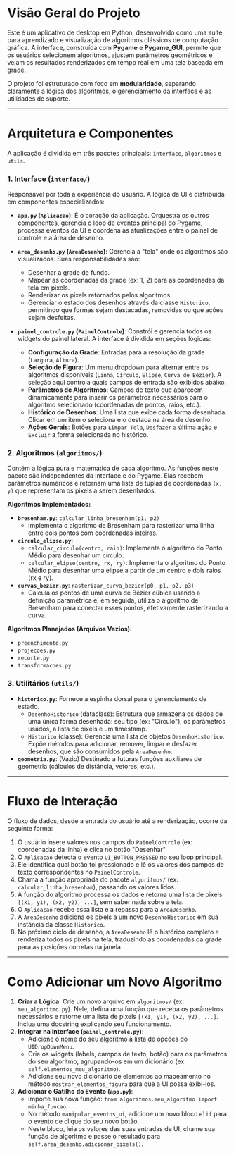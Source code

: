# Visão Geral do Projeto

Este é um aplicativo de desktop em Python, desenvolvido como uma suíte para aprendizado e visualização de algoritmos clássicos de computação gráfica. A interface, construída com **Pygame** e **Pygame_GUI**, permite que os usuários selecionem algoritmos, ajustem parâmetros geométricos e vejam os resultados renderizados em tempo real em uma tela baseada em grade.

O projeto foi estruturado com foco em **modularidade**, separando claramente a lógica dos algoritmos, o gerenciamento da interface e as utilidades de suporte.

---

# Arquitetura e Componentes

A aplicação é dividida em três pacotes principais: `interface`, `algoritmos` e `utils`.

### 1. Interface (`interface/`)

Responsável por toda a experiência do usuário. A lógica da UI é distribuída em componentes especializados:

- **`app.py` (`Aplicacao`)**: É o coração da aplicação. Orquestra os outros componentes, gerencia o loop de eventos principal do Pygame, processa eventos da UI e coordena as atualizações entre o painel de controle e a área de desenho.

- **`area_desenho.py` (`AreaDesenho`)**: Gerencia a "tela" onde os algoritmos são visualizados. Suas responsabilidades são:
    - Desenhar a grade de fundo.
    - Mapear as coordenadas da grade (ex: 1, 2) para as coordenadas da tela em pixels.
    - Renderizar os pixels retornados pelos algoritmos.
    - Gerenciar o estado dos desenhos através da classe `Historico`, permitindo que formas sejam destacadas, removidas ou que ações sejam desfeitas.

- **`painel_controle.py` (`PainelControle`)**: Constrói e gerencia todos os widgets do painel lateral. A interface é dividida em seções lógicas:
    - **Configuração da Grade**: Entradas para a resolução da grade (`Largura`, `Altura`).
    - **Seleção de Figura**: Um menu dropdown para alternar entre os algoritmos disponíveis (`Linha`, `Círculo`, `Elipse`, `Curva de Bézier`). A seleção aqui controla quais campos de entrada são exibidos abaixo.
    - **Parâmetros de Algoritmos**: Campos de texto que aparecem dinamicamente para inserir os parâmetros necessários para o algoritmo selecionado (coordenadas de pontos, raios, etc.).
    - **Histórico de Desenhos**: Uma lista que exibe cada forma desenhada. Clicar em um item o seleciona e o destaca na área de desenho.
    - **Ações Gerais**: Botões para `Limpar Tela`, `Desfazer` a última ação e `Excluir` a forma selecionada no histórico.

### 2. Algoritmos (`algoritmos/`)

Contém a lógica pura e matemática de cada algoritmo. As funções neste pacote são independentes da interface e do Pygame. Elas recebem parâmetros numéricos e retornam uma lista de tuplas de coordenadas `(x, y)` que representam os pixels a serem desenhados.

**Algoritmos Implementados:**
- **`bresenham.py`**: `calcular_linha_bresenham(p1, p2)`
    - Implementa o algoritmo de Bresenham para rasterizar uma linha entre dois pontos com coordenadas inteiras.
- **`circulo_elipse.py`**: 
    - `calcular_circulo(centro, raio)`: Implementa o algoritmo do Ponto Médio para desenhar um círculo.
    - `calcular_elipse(centro, rx, ry)`: Implementa o algoritmo do Ponto Médio para desenhar uma elipse a partir de um centro e dois raios (rx e ry).
- **`curvas_bezier.py`**: `rasterizar_curva_bezier(p0, p1, p2, p3)`
    - Calcula os pontos de uma curva de Bézier cúbica usando a definição paramétrica e, em seguida, utiliza o algoritmo de Bresenham para conectar esses pontos, efetivamente rasterizando a curva.

**Algoritmos Planejados (Arquivos Vazios):**
- `preenchimento.py`
- `projecoes.py`
- `recorte.py`
- `transformacoes.py`

### 3. Utilitários (`utils/`)

- **`historico.py`**: Fornece a espinha dorsal para o gerenciamento de estado.
    - `DesenhoHistorico` (dataclass): Estrutura que armazena os dados de uma única forma desenhada: seu tipo (ex: "Círculo"), os parâmetros usados, a lista de pixels e um timestamp.
    - `Historico` (classe): Gerencia uma lista de objetos `DesenhoHistorico`. Expõe métodos para adicionar, remover, limpar e desfazer desenhos, que são consumidos pela `AreaDesenho`.
- **`geometria.py`**: (Vazio) Destinado a futuras funções auxiliares de geometria (cálculos de distância, vetores, etc.).

---

# Fluxo de Interação

O fluxo de dados, desde a entrada do usuário até a renderização, ocorre da seguinte forma:

1.  O usuário insere valores nos campos do `PainelControle` (ex: coordenadas da linha) e clica no botão "Desenhar".
2.  O `Aplicacao` detecta o evento `UI_BUTTON_PRESSED` no seu loop principal.
3.  Ele identifica qual botão foi pressionado e lê os valores dos campos de texto correspondentes no `PainelControle`.
4.  Chama a função apropriada do pacote `algoritmos/` (ex: `calcular_linha_bresenham`), passando os valores lidos.
5.  A função do algoritmo processa os dados e retorna uma lista de pixels `[(x1, y1), (x2, y2), ...]`, sem saber nada sobre a tela.
6.  O `Aplicacao` recebe essa lista e a repassa para a `AreaDesenho`.
7.  A `AreaDesenho` adiciona os pixels a um novo `DesenhoHistorico` em sua instância da classe `Historico`.
8.  No próximo ciclo de desenho, a `AreaDesenho` lê o histórico completo e renderiza todos os pixels na tela, traduzindo as coordenadas da grade para as posições corretas na janela.

---

# Como Adicionar um Novo Algoritmo

1.  **Criar a Lógica**: Crie um novo arquivo em `algoritmos/` (ex: `meu_algoritmo.py`). Nele, defina uma função que receba os parâmetros necessários e retorne uma lista de pixels `[(x1, y1), (x2, y2), ...]`. Inclua uma docstring explicando seu funcionamento.
2.  **Integrar na Interface (`painel_controle.py`)**:
    - Adicione o nome do seu algoritmo à lista de opções do `UIDropDownMenu`.
    - Crie os widgets (labels, campos de texto, botão) para os parâmetros do seu algoritmo, agrupando-os em um dicionário (ex: `self.elementos_meu_algoritmo`).
    - Adicione seu novo dicionário de elementos ao mapeamento no método `mostrar_elementos_figura` para que a UI possa exibi-los.
3.  **Adicionar o Gatilho do Evento (`app.py`)**:
    - Importe sua nova função: `from algoritmos.meu_algoritmo import minha_funcao`.
    - No método `manipular_eventos_ui`, adicione um novo bloco `elif` para o evento de clique do seu novo botão.
    - Neste bloco, leia os valores das suas entradas de UI, chame sua função de algoritmo e passe o resultado para `self.area_desenho.adicionar_pixels()`.
